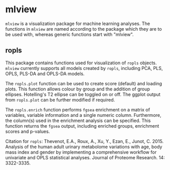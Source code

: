 # mlview
`mlview` is a visualization package for machine learning analyses. 
The functions in `mlview` are named according to the package which they are to be used with, whereas generic functions start with "mlview".

## ropls 
This package contains functions used for visualization of `ropls` objects. 
`mlview` currently supports all models created by `ropls`, including PCA, PLS, OPLS, PLS-DA and OPLS-DA models. 

The `ropls.plot` function can be used to create score (default) and loading plots. This function allows colour by group and the addition of group ellipses. 
Hotelling's T2 ellipse can be toggled on or off. The ggplot output from `ropls.plot` can be further modified if required.

The `ropls.enrich` function performs `fgsea` enrichment on a matrix of variables, variable information and a single numeric column. Furthermore, the column(s) used in the enrichment analysis can be specified. This function returns the `fgsea` output, including enriched groups, enrichment scores and p-values.

Citation for `ropls`:
  Thevenot, E.A., Roux, A., Xu, Y., Ezan, E., Junot, C. 2015. Analysis of the human adult urinary metabolome variations with
  age, body mass index and gender by implementing a comprehensive workflow for univariate and OPLS statistical analyses. Journal
  of Proteome Research. 14: 3322-3335.